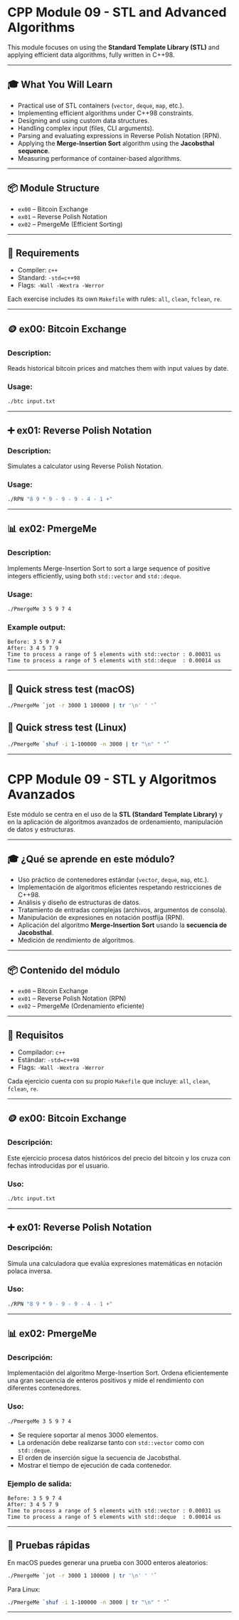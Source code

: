 # CPP Module 09 - STL and Advanced Algorithms

This module focuses on using the **Standard Template Library (STL)** and applying efficient data algorithms, fully written in C++98.

---

## 🎓 What You Will Learn

- Practical use of STL containers (`vector`, `deque`, `map`, etc.).
- Implementing efficient algorithms under C++98 constraints.
- Designing and using custom data structures.
- Handling complex input (files, CLI arguments).
- Parsing and evaluating expressions in Reverse Polish Notation (RPN).
- Applying the **Merge-Insertion Sort** algorithm using the **Jacobsthal sequence**.
- Measuring performance of container-based algorithms.

---

## 📦 Module Structure

- `ex00` – Bitcoin Exchange  
- `ex01` – Reverse Polish Notation  
- `ex02` – PmergeMe (Efficient Sorting)

---

## 🔧 Requirements

- Compiler: `c++`
- Standard: `-std=c++98`
- Flags: `-Wall -Wextra -Werror`

Each exercise includes its own `Makefile` with rules: `all`, `clean`, `fclean`, `re`.

---

## 🪙 ex00: Bitcoin Exchange

### Description:
Reads historical bitcoin prices and matches them with input values by date.

### Usage:
```sh
./btc input.txt
```

---

## ➕ ex01: Reverse Polish Notation

### Description:
Simulates a calculator using Reverse Polish Notation.

### Usage:
```sh
./RPN "8 9 * 9 - 9 - 9 - 4 - 1 +"
```

---

## 📊 ex02: PmergeMe

### Description:
Implements Merge-Insertion Sort to sort a large sequence of positive integers efficiently, using both `std::vector` and `std::deque`.

### Usage:
```sh
./PmergeMe 3 5 9 7 4
```

### Example output:
```
Before: 3 5 9 7 4
After: 3 4 5 7 9
Time to process a range of 5 elements with std::vector : 0.00031 us
Time to process a range of 5 elements with std::deque  : 0.00014 us
```

---

## 🧪 Quick stress test (macOS)

```sh
./PmergeMe `jot -r 3000 1 100000 | tr '\n' ' '`
```
## 🧪 Quick stress test (Linux)

```sh
./PmergeMe `shuf -i 1-100000 -n 3000 | tr "\n" " "`
```
---


# CPP Module 09 - STL y Algoritmos Avanzados

Este módulo se centra en el uso de la **STL (Standard Template Library)** y en la aplicación de algoritmos avanzados de ordenamiento, manipulación de datos y estructuras.

---

## 🎓 ¿Qué se aprende en este módulo?

- Uso práctico de contenedores estándar (`vector`, `deque`, `map`, etc.).
- Implementación de algoritmos eficientes respetando restricciones de C++98.
- Análisis y diseño de estructuras de datos.
- Tratamiento de entradas complejas (archivos, argumentos de consola).
- Manipulación de expresiones en notación postfija (RPN).
- Aplicación del algoritmo **Merge-Insertion Sort** usando la **secuencia de Jacobsthal**.
- Medición de rendimiento de algoritmos.

---

## 📦 Contenido del módulo

- `ex00` – Bitcoin Exchange  
- `ex01` – Reverse Polish Notation (RPN)  
- `ex02` – PmergeMe (Ordenamiento eficiente)

---

## 🔧 Requisitos

- Compilador: `c++`
- Estándar: `-std=c++98`
- Flags: `-Wall -Wextra -Werror`

Cada ejercicio cuenta con su propio `Makefile` que incluye: `all`, `clean`, `fclean`, `re`.

---

## 🪙 ex00: Bitcoin Exchange

### Descripción:
Este ejercicio procesa datos históricos del precio del bitcoin y los cruza con fechas introducidas por el usuario.

### Uso:
```sh
./btc input.txt
```

---

## ➕ ex01: Reverse Polish Notation

### Descripción:
Simula una calculadora que evalúa expresiones matemáticas en notación polaca inversa.

### Uso:
```sh
./RPN "8 9 * 9 - 9 - 9 - 4 - 1 +"
```

---

## 📊 ex02: PmergeMe

### Descripción:
Implementación del algoritmo Merge-Insertion Sort. Ordena eficientemente una gran secuencia de enteros positivos y mide el rendimiento con diferentes contenedores.

### Uso:
```sh
./PmergeMe 3 5 9 7 4
```

- Se requiere soportar al menos 3000 elementos.
- La ordenación debe realizarse tanto con `std::vector` como con `std::deque`.
- El orden de inserción sigue la secuencia de Jacobsthal.
- Mostrar el tiempo de ejecución de cada contenedor.

### Ejemplo de salida:
```
Before: 3 5 9 7 4
After: 3 4 5 7 9
Time to process a range of 5 elements with std::vector : 0.00031 us
Time to process a range of 5 elements with std::deque  : 0.00014 us
```

---

## 🧪 Pruebas rápidas

En macOS puedes generar una prueba con 3000 enteros aleatorios:

```sh
./PmergeMe `jot -r 3000 1 100000 | tr '\n' ' '`
```
Para Linux:

```sh
./PmergeMe `shuf -i 1-100000 -n 3000 | tr "\n" " "`
```
---
